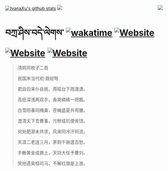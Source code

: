 [![IvanaXu's github stats](https://github-readme-stats.vercel.app/api?username=IvanaXu&theme=codeSTACKr)](https://github.com/anuraghazra/github-readme-stats)
<img align="right" src="https://github-readme-stats.vercel.app/api/top-langs/?username=IvanaXu&langs_count=8&theme=codeSTACKr" />
<img src="https://github-readme-stats.vercel.app/api/wakatime?username=IvanaXu&layout=compact&langs_count=8&theme=codeSTACKr&custom_title=Programming&nbsp;Times&nbsp;(Since&nbsp;Jul.29.2021)" />
# བཀྲ་ཤིས་བདེ་ལེགས་	[![wakatime](https://wakatime.com/badge/user/5043ee4a-e361-4607-9d47-d557f2005d05.svg)](https://wakatime.com/@5043ee4a-e361-4607-9d47-d557f2005d05)	[![Website](https://img.shields.io/website?label=tianchi&up_color=orange&up_message=IvanaXu&url=https%3A%2F%2Fshields.io)](https://tianchi.aliyun.com/home/science/scienceDetail?userId=1095279182618)	[![Website](https://img.shields.io/website?label=yuque&up_color=green&up_message=IvanaXu&url=https%3A%2F%2Fshields.io)](https://www.yuque.com/ivanaxu)	[![Website](https://img.shields.io/website?label=leetcode&up_color=yellow&up_message=IvanaXu&url=https%3A%2F%2Fshields.io)](https://leetcode.cn/u/ivanaxu)
> 清厕同枚子二首
>
> 民国末当代初·聂绀弩
>
> 君自舀来仆自挑，燕昭台下雨潇潇。
> 
> 高低深浅两双手，香臭稠稀一把瓢。
> 
> 白雪阳春同掩鼻，苍蝇盛夏共弯腰。
> 
> 澄清天下吾曹事，污秽成坑便肯饶。
> 
> 何处肥源未共求，风来同冷汗同流。
> 
> 天涯二老连三月，茅厕千锹遣百愁。
> 
> 手散黄金成粪土，天将大任予曹刘。
> 
> 笑他遗臭桓司马，不解红旗是上游。
